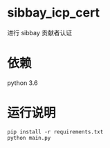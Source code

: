 # sibbay_icp_cert
进行 sibbay 贡献者认证

# 依赖
python 3.6

# 运行说明
```
pip install -r requirements.txt
python main.py
```
